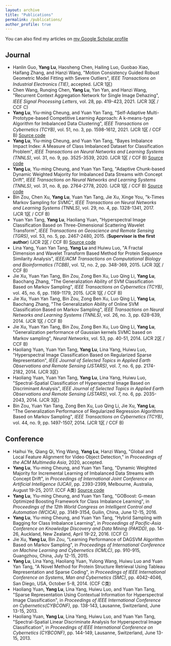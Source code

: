 ```yaml
---
layout: archive
title: "Publications"
permalink: /publications/
author_profile: true
---
```


You can also find my articles on [my Google Scholar profile](https://scholar.google.com.hk/citations?user=r7r4FGwAAAAJ&hl=zh-TW&oi=ao)

## Journal
- Hanlin Guo, **Yang Lu**, Haosheng Chen, Hailing Luo, Guobao Xiao, Haifang Zhang, and Hanzi Wang, "Motion Consistency Guided Robust Geometric Model Fitting with Severe Outliers", _IEEE Transactions on Industrial Electronics (TIE)_, accepted. (JCR 1区)
- Chen Wang, Runqing Chen, **Yang Lu**, Yan Yan, and Hanzi Wang, "Recurrent Context Aggregation Network for Single Image Dehazing", _IEEE Signal Processing Letters_, vol. 28, pp. 419-423, 2021. (JCR 3区 / CCF C)
- **Yang Lu**, Yiu-ming Cheung, and Yuan Yan Tang, "Self-Adaptive Multi-Prototype-based Competitive Learning Approach: A k-means-type Algorithm for Imbalanced Data Clustering", _IEEE Transactions on Cybernetics (TCYB)_, vol. 51, no. 3, pp. 1598-1612, 2021. (JCR 1区 / CCF B) [Source code](https://github.com/jasonyanglu/SMCL)
- **Yang Lu**, Yiu-ming Cheung, and Yuan Yan Tang, "Bayes Imbalance Impact Index: A Measure of Class Imbalanced Dataset for Classification Problem", _IEEE Transactions on Neural Networks and Learning Systems (TNNLS)_, vol. 31, no. 9, pp. 3525-3539, 2020. (JCR 1区 / CCF B) [Source code](https://github.com/jasonyanglu/BI3)
- **Yang Lu**, Yiu-ming Cheung, and Yuan Yan Tang, "Adaptive Chunk-based Dynamic Weighted Majority for Imbalanced Data Streams with Concept Drift", _IEEE Transactions on Neural Networks and Learning Systems (TNNLS)_, vol. 31, no. 8, pp. 2764-2778, 2020. (JCR 1区 / CCF B) [Source code](https://github.com/jasonyanglu/ACDWM)
- Bin Zou, Chen Xu, **Yang Lu**, Yuan Yan Tang, Jie Xu, Xinge You, "k-Times Markov Sampling for SVMC", _IEEE Transactions on Neural Networks and Learning Systems (TNNLS)_, vol. 29, no. 4, pp. 1328-1341, 2017. (JCR 1区 / CCF B)
- Yuan Yan Tang, **Yang Lu**, Haoliang Yuan, "Hyperspectral Image Classification Based on Three-Dimensional Scattering Wavelet Transform", _IEEE Transactions on Geoscience and Remote Sensing (TGRS)_, vol. 53, no. 5, pp. 2467-2480, 2015. (**Supervisor is the first author**) (JCR 2区 / CCF B) [Source code](https://github.com/jasonyanglu/3d_scattering)
- Lina Yang, Yuan Yan Tang, **Yang Lu** and Huiwu Luo, "A Fractal Dimension and Wavelet Transform Based Method for Protein Sequence Similarity Analysis", _IEEE/ACM Transactions on Computational Biology and Bioinformatics (TCBB)_, vol. 12, no. 2, pp. 348-369, 2015. (JCR 3区 / CCF B)
- Jie Xu, Yuan Yan Tang, Bin Zou, Zong Ben Xu, Luo Qing Li, **Yang Lu**, Baochang Zhang, "The Generalization Ability of SVM Classification Based on Markov Sampling", _IEEE Transactions on Cybernetics (TCYB)_, vol. 45, no. 6, pp. 1169-1179, 2015. (JCR 1区 / CCF B)
- Jie Xu, Yuan Yan Tang, Bin Zou, Zong Ben Xu, Luo Qing Li, **Yang Lu**, Baochang Zhang, "The Generalization Ability of Online SVM Classification Based on Markov Sampling", _IEEE Transactions on Neural Networks and Learning Systems (TNNLS)_, vol. 26, no. 3, pp. 628-639, 2014. (JCR 1区 / CCF B)
- Jie Xu, Yuan Yan Tang, Bin Zou, Zong Ben Xu, Luo Qing Li, **Yang Lu**, "Generalization performance of Gaussian kernels SVMC based on Markov sampling", _Neural Networks_, vol. 53, pp. 40-51, 2014. (JCR 2区 / CCF B) 
- Haoliang Yuan, Yuan Yan Tang, **Yang Lu**, Lina Yang, Huiwu Luo, "Hyperspectral Image Classification Based on Regularized Sparse Representation", _IEEE Journal of Selected Topics in Applied Earth Observations and Remote Sensing (JSTARS)_, vol. 7, no. 6, pp. 2174-2182, 2014. (JCR 3区)
- Haoliang Yuan, Yuan Yan Tang, **Yang Lu**, Lina Yang, Huiwu Luo, "Spectral-Spatial Classification of Hyperspectral Image Based on Discriminant Analysis", _IEEE Journal of Selected Topics in Applied Earth Observations and Remote Sensing (JSTARS)_, vol. 7, no. 6, pp. 2035-2043, 2014. (JCR 3区)
- Bin Zou, Yuan Yan Tang, Zong Ben Xu, Luo Qing Li, Jie Xu, **Yang Lu**, "The Generalization Performance of Regularized Regression Algorithms Based on Markov Sampling", _IEEE Transactions on Cybernetics (TCYB)_, vol. 44, no. 9, pp. 1497-1507, 2014. (JCR 1区 / CCF B)


## Conference
- Haihui Ye, Qiang Qi, Ying Wang, **Yang Lu**, Hanzi Wang, "Global and Local Feature Alignment for Video Object Detection," in *Proceedings of the ACM Multimedia Asia*, 2020, accepted.
- **Yang Lu**, Yiu-ming Cheung, and Yuan Yan Tang, "Dynamic Weighted Majority for Incremental Learning of Imbalanced Data Streams with Concept Drift", in _Proceedings of International Joint Conference on Artificial Intelligence (IJCAI)_, pp. 2393-2399, Melbourne, Australia, August 19-25, 2017. (CCF A类) [Source code](https://github.com/jasonyanglu/dwmil)
- **Yang Lu**, Yiu-ming Cheung, and Yuan Yan Tang, "GOBoost: G-mean Optimized Boosting Framework for Class Imbalance Learning", in _Proceedings of the 12th World Congress on Intelligent Control and Automation (WCICA)_, pp.  3149-3154, Guilin, China, June 12-15, 2016.
- **Yang Lu**, Yiu-ming Cheung, and Yuan Yan Tang, "Hybrid Sampling with Bagging for Class Imbalance Learning", in _Proceedings of Pacific-Asia Conference on Knowledge Discovery and Data Mining (PAKDD)_, pp. 14-26, Auckland, New Zealand, April 19-22, 2016. (CCF C)
- Jie Xu, **Yang Lu**, Bin Zou, "Learning Performance of DAGSVM Algorithm Based on Markov Sampling", in _Proceedings of International Conference on Machine Learning and Cybernetics (ICMLC)_, pp. 910-915, Guangzhou, China, July 12-15, 2015.
- **Yang Lu**, Lina Yang, Haoliang Yuan, Yulong Wang, Huiwu Luo and Yuan Yan Tang, "A Novel Method for Protein Structure Retrieval Using Tableau Representation and Sparse Coding", in _Proceedings of IEEE International Conference on Systems, Man and Cybernetics (SMC)_, pp. 4042-4046, San Diego, USA, October 5-8, 2014. (CCF C类)  
- Haoliang Yuan, **Yang Lu**, Lina Yang, Huiwu Luo, and Yuan Yan Tang, "Sparse Representation Using Contextual Information for Hyperspectral Image Classification", in _Proceedings of IEEE International Conference on Cybernetics(CYBCONF)_, pp. 138-143, Lausanne, Switzerland, June 13-15, 2013.
- Haoliang Yuan, **Yang Lu**, Lina Yang, Huiwu Luo, and Yuan Yan Tang, "Spectral-Spatial Linear Discriminate Analysis for Hyperspectral Image Classification", in _Proceedings of IEEE International Conference on Cybernetics (CYBCONF)_, pp. 144-149, Lausanne, Switzerland, June 13-15, 2013.




